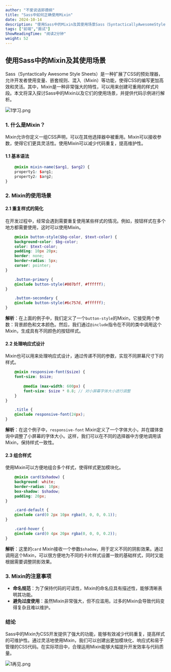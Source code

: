 ```yaml
---
author: "不爱说话郭德纲"
title: "Sass中如何正确使用Mixin"
date: 2024-10-14
description: "使用Sass中的Mixin及其使用场景Sass（SyntacticallyAwesomeStyleSheets）是一种扩展了CSS的预处理器，允许开发者使用变量、嵌套规则、混入（Mixin）等"
tags: ["前端","面试"]
ShowReadingTime: "阅读2分钟"
weight: 52
---
```

使用Sass中的Mixin及其使用场景
-------------------

Sass（Syntactically Awesome Style Sheets）是一种扩展了CSS的预处理器，允许开发者使用变量、嵌套规则、混入（Mixin）等功能，使得CSS的编写更加高效和灵活。其中，Mixin是一种非常强大的特性，可以用来创建可重用的样式片段。本文将深入探讨Sass中的Mixin以及它们的使用场景，并提供代码示例进行解析。

![1学习.png](/images/jueJin/010308ea86c9460.png)

### 1\. 什么是Mixin？

Mixin允许你定义一组CSS声明，可以在其他选择器中被重用。Mixin可以接收参数，使得它们更具灵活性。使用Mixin可以减少代码重复，提高维护性。

#### 1.1 基本语法

```scss
    @mixin mixin-name($arg1, $arg2) {
    property1: $arg1;
    property2: $arg2;
}
```

### 2\. Mixin的使用场景

#### 2.1 重复样式的简化

在开发过程中，经常会遇到需要重复使用某些样式的情况。例如，按钮样式在多个地方都需要使用，这时可以使用Mixin。

```scss
    @mixin button-style($bg-color, $text-color) {
    background-color: $bg-color;
    color: $text-color;
    padding: 10px 20px;
    border: none;
    border-radius: 5px;
    cursor: pointer;
}

    .button-primary {
    @include button-style(#007bff, #ffffff);
}

    .button-secondary {
    @include button-style(#6c757d, #ffffff);
}
```

**解析**：在上面的例子中，我们定义了一个`button-style`的Mixin，它接受两个参数：背景颜色和文本颜色。然后，我们通过`@include`指令在不同的类中调用这个Mixin，生成具有不同颜色的按钮样式。

#### 2.2 处理响应式设计

Mixin也可以用来处理响应式设计，通过传递不同的参数，实现不同屏幕尺寸下的样式。

```scss
    @mixin responsive-font($size) {
    font-size: $size;
    
        @media (max-width: 600px) {
        font-size: $size * 0.8; // 对小屏幕字体大小进行调整
    }
}

    .title {
    @include responsive-font(24px);
}
```

**解析**：在这个例子中，`responsive-font` Mixin定义了一个字体大小，并在媒体查询中调整了小屏幕的字体大小。这样，我们可以在不同的选择器中方便地调用该Mixin，保持样式一致性。

#### 2.3 组合样式

使用Mixin可以方便地组合多个样式，使得样式更加模块化。

```scss
    @mixin card($shadow) {
    background: white;
    border-radius: 10px;
    box-shadow: $shadow;
    padding: 20px;
}

    .card-default {
    @include card(0 2px 10px rgba(0, 0, 0, 0.1));
}

    .card-hover {
    @include card(0 4px 20px rgba(0, 0, 0, 0.2));
}
```

**解析**：这里的`card` Mixin接收一个参数`$shadow`，用于定义不同的阴影效果。通过调用这个Mixin，可以很方便地为不同的卡片样式设置一致的基础样式，同时又能根据需要调整阴影效果。

### 3\. Mixin的注意事项

*   **命名规范**：为了保持代码的可读性，Mixin的命名应具有描述性，能够清晰表明其功能。
*   **避免过度使用**：虽然Mixin非常强大，但不应滥用。过多的Mixin会导致代码变得复杂且难以维护。

### 结论

Sass中的Mixin为CSS开发提供了强大的功能，能够有效减少代码重复，提高样式的可维护性。通过灵活地使用Mixin，我们可以创建出更加模块化、响应式和易于管理的CSS代码。在实际项目中，合理运用Mixin能够大幅提升开发效率与代码质量。

![1再见.png](/images/jueJin/7cc00d6633e64b1.png)